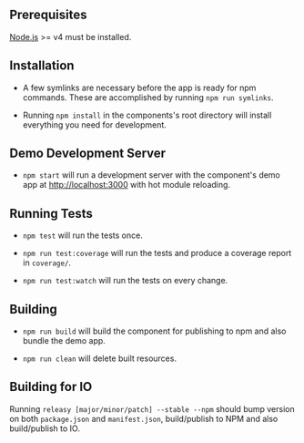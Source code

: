 ## Prerequisites

[Node.js](http://nodejs.org/) >= v4 must be installed.

## Installation

- A few symlinks are necessary before the app is ready for npm commands. These are accomplished by running `npm run symlinks`.

- Running `npm install` in the components's root directory will install everything you need for development.

## Demo Development Server

- `npm start` will run a development server with the component's demo app at [http://localhost:3000](http://localhost:3000) with hot module reloading.

## Running Tests

- `npm test` will run the tests once.

- `npm run test:coverage` will run the tests and produce a coverage report in `coverage/`.

- `npm run test:watch` will run the tests on every change.

## Building

- `npm run build` will build the component for publishing to npm and also bundle the demo app.

- `npm run clean` will delete built resources.

## Building for IO

Running `releasy [major/minor/patch] --stable --npm` should bump version on both `package.json` and `manifest.json`, build/publish to NPM and also build/publish to IO.
